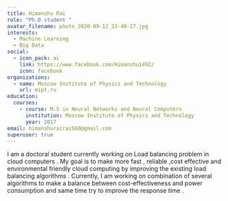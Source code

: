 ```yaml
---
title: Himanshu Rai
role: "Ph.D student "
avatar_filename: photo_2020-09-12_23-49-27.jpg
interests:
  - Machine Learning
  - Big Data
social:
  - icon_pack: ai
    link: https://www.facebook.com/Himanshu1492/
    icon: facebook
organizations:
  - name: Moscow Institute of Physics and Technology
    url: mipt.ru
education:
  courses:
    - course: M.S in Neural Networks and Neural Computers
      institution: Moscow Institute of Physics and Technology
      year: 2017
email: himanshurairai560@gmail.com
superuser: true
---
```

<!--StartFragment-->

I am a doctoral student currently working on Load balancing problem in cloud computers . My goal is to make more fast , reliable ,cost effective and environmental  friendly cloud computing by improving the existing load balancing algorithms . Currently, I am working on combination of several algorithms to make a balance between cost-effectiveness and power consumption and same time try to improve the response time . 

<!--EndFragment-->